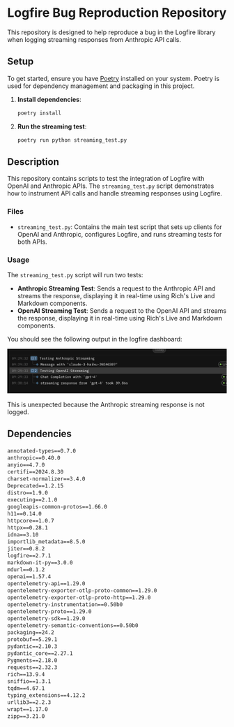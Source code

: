 # Logfire Bug Reproduction Repository

This repository is designed to help reproduce a bug in the Logfire library when logging streaming responses from Anthropic API calls.

## Setup

To get started, ensure you have [Poetry](https://python-poetry.org/) installed on your system. Poetry is used for dependency management and packaging in this project.

1. **Install dependencies**:
    ```sh
    poetry install
    ```

2. **Run the streaming test**:
    ```sh
    poetry run python streaming_test.py
    ```

## Description

This repository contains scripts to test the integration of Logfire with OpenAI and Anthropic APIs. The `streaming_test.py` script demonstrates how to instrument API calls and handle streaming responses using Logfire.

### Files

- `streaming_test.py`: Contains the main test script that sets up clients for OpenAI and Anthropic, configures Logfire, and runs streaming tests for both APIs.

### Usage

The `streaming_test.py` script will run two tests:
- **Anthropic Streaming Test**: Sends a request to the Anthropic API and streams the response, displaying it in real-time using Rich's Live and Markdown components.
- **OpenAI Streaming Test**: Sends a request to the OpenAI API and streams the response, displaying it in real-time using Rich's Live and Markdown components.

You should see the following output in the logfire dashboard:

![Reproduction](reproduction.png)

This is unexpected because the Anthropic streaming response is not logged.

## Dependencies

```
annotated-types==0.7.0
anthropic==0.40.0
anyio==4.7.0
certifi==2024.8.30
charset-normalizer==3.4.0
Deprecated==1.2.15
distro==1.9.0
executing==2.1.0
googleapis-common-protos==1.66.0
h11==0.14.0
httpcore==1.0.7
httpx==0.28.1
idna==3.10
importlib_metadata==8.5.0
jiter==0.8.2
logfire==2.7.1
markdown-it-py==3.0.0
mdurl==0.1.2
openai==1.57.4
opentelemetry-api==1.29.0
opentelemetry-exporter-otlp-proto-common==1.29.0
opentelemetry-exporter-otlp-proto-http==1.29.0
opentelemetry-instrumentation==0.50b0
opentelemetry-proto==1.29.0
opentelemetry-sdk==1.29.0
opentelemetry-semantic-conventions==0.50b0
packaging==24.2
protobuf==5.29.1
pydantic==2.10.3
pydantic_core==2.27.1
Pygments==2.18.0
requests==2.32.3
rich==13.9.4
sniffio==1.3.1
tqdm==4.67.1
typing_extensions==4.12.2
urllib3==2.2.3
wrapt==1.17.0
zipp==3.21.0
```
